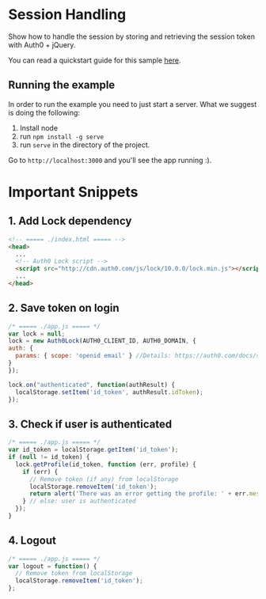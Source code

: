 # Session Handling

Show how to handle the session by storing and retrieving the session token with Auth0 + jQuery.

You can read a quickstart guide for this sample [here](https://auth0.com/docs/quickstart/spa/jquery/03-session-handling).

## Running the example

In order to run the example you need to just start a server. What we suggest is doing the following:

1. Install node
2. run `npm install -g serve`
3. run `serve` in the directory of the project.

Go to `http://localhost:3000` and you'll see the app running :).

# Important Snippets

## 1. Add Lock dependency
```html
<!-- ===== ./index.html ===== -->
<head>
  ...
  <!-- Auth0 Lock script -->
  <script src="http://cdn.auth0.com/js/lock/10.0.0/lock.min.js"></script>
  ...
</head>
```

## 2. Save token on login
```javascript
/* ===== ./app.js ===== */
var lock = null;
lock = new Auth0Lock(AUTH0_CLIENT_ID, AUTH0_DOMAIN, {
auth: {
  params: { scope: 'openid email' } //Details: https://auth0.com/docs/scopes
}
});

lock.on("authenticated", function(authResult) {
  localStorage.setItem('id_token', authResult.idToken);
});
```

## 3. Check if user is authenticated
```javascript
/* ===== ./app.js ===== */
var id_token = localStorage.getItem('id_token');
if (null != id_token) {
  lock.getProfile(id_token, function (err, profile) {
    if (err) {
      // Remove token (if any) from localStorage
      localStorage.removeItem('id_token');
      return alert('There was an error getting the profile: ' + err.message);
    } // else: user is authenticated
  });
}
```

## 4. Logout
```javascript
/* ===== ./app.js ===== */
var logout = function() {
  // Remove token from localStorage
  localStorage.removeItem('id_token');
};
```
